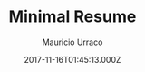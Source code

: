 ---
title: Minimal Resume
github: https://github.com/murraco/jekyll-theme-minimal-resume
demo: https://jekyll-theme-minimal-resume.netlify.com/
author: Mauricio Urraco
ssg:
  - Jekyll
cms:
  - Markdown
date: 2017-11-16T01:45:13.000Z
description: Simple Jekyll theme for a minimal resume website
draft: false
publish_date: '2017-11-16T01:45:13Z'
update_date: '2023-01-16T19:55:46Z'
github_star: 424
github_fork: 524
---